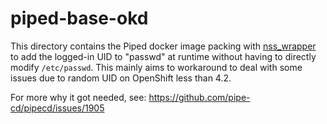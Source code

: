 # piped-base-okd
This directory contains the Piped docker image packing with [nss_wrapper](https://cwrap.org/nss_wrapper.html) to add the logged-in UID to "passwd" at runtime without having to directly modify `/etc/passwd`.
This mainly aims to workaround to deal with some issues due to random UID on OpenShift less than 4.2.

For more why it got needed, see: https://github.com/pipe-cd/pipecd/issues/1905
